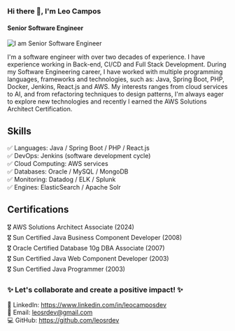 ### Hi there 👋, I'm Leo Campos
#### Senior Software Engineer
![I am Senior Software Engineer](https://github.com/leosrdev/leosrdev/assets/160193443/ecacdc43-577d-4cd1-9985-37fd9a4fb897)

I'm a software engineer with over two decades of experience. I have experience working in Back-end, CI/CD and Full Stack Development.
During my Software Engineering career, I have worked with multiple programming languages, frameworks and technologies, such as: Java, Spring Boot, PHP, Docker, Jenkins, React.js and AWS.
My interests ranges from cloud services to AI, and from refactoring techniques to design patterns, I'm always eager to explore new technologies and recently I earned the AWS Solutions Architect Certification.

## Skills
✅ Languages: Java / Spring Boot / PHP / React.js  
✅ DevOps: Jenkins (software development cycle)  
✅ Cloud Computing: AWS services  
✅ Databases: Oracle / MySQL / MongoDB  
✅ Monitoring: Datadog / ELK / Splunk  
✅ Engines: ElasticSearch / Apache Solr  

## Certifications
🎖️ AWS Solutions Architect Associate (2024)  
🎖️ Sun Certified Java Business Component Developer (2008)  
🎖️ Oracle Certified Database 10g DBA Associate (2007)  
🎖️ Sun Certified Java Web Component Developer (2003)  
🎖️ Sun Certified Java Programmer (2003)  


### ✨ Let's collaborate and create a positive impact! ✨
🔗 LinkedIn: https://www.linkedin.com/in/leocamposdev  
📧 Email: leosrdev@gmail.com  
💻 GitHub: https://github.com/leosrdev

